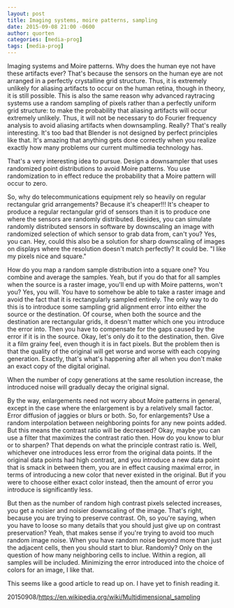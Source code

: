```yaml
---
layout: post
title: Imaging systems, moire patterns, sampling
date: 2015-09-08 21:00 -0600
author: quorten
categories: [media-prog]
tags: [media-prog]
---
```


Imaging systems and Moire patterns.  Why does the human eye not have
these artifacts ever?  That's because the sensors on the human eye are
not arranged in a perfectly crystalline grid structure.  Thus, it is
extremely unlikely for aliasing artifacts to occur on the human
retina, though in theory, it is still possible.  This is also the same
reason why advanced raytracing systems use a random sampling of pixels
rather than a perfectly uniform grid structure: to make the
probability that aliasing artifacts will occur extremely unlikely.
Thus, it will not be necessary to do Fourier frequency analysis to
avoid aliasing artifacts when downsampling.  Really?  That's really
interesting.  It's too bad that Blender is not designed by perfect
principles like that.  It's amazing that anything gets done correctly
when you realize exactly how many problems our current multimedia
technology has.

That's a very interesting idea to pursue.  Design a downsampler that
uses randomized point distributions to avoid Moire patterns.  You use
randomization to in effect reduce the probability that a Moire pattern
will occur to zero.

<!-- more -->

So, why do telecommunications equipment rely so heavily on regular
rectangular grid arrangements?  Because it's cheaper!!!  It's cheaper
to produce a regular rectangular grid of sensors than it is to produce
one where the sensors are randomly distributed.  Besides, you can
simulate randomly distributed sensors in software by downscaling an
image with randomized selection of which sensor to grab data from,
can't you?  Yes, you can.  Hey, could this also be a solution for
sharp downscaling of images on displays where the resolution doesn't
match perfectly?  It could be.  "I like my pixels nice and square."

How do you map a random sample distribution into a square one?  You
combine and average the samples.  Yeah, but if you do that for all
samples when the source is a raster image, you'll end up with Moire
patterns, won't you?  Yes, you will.  You have to somehow be able to
take a raster image and avoid the fact that it is rectangularly
sampled entirely.  The only way to do this is to introduce some
sampling grid alignment error into either the source or the
destination.  Of course, when both the source and the destination are
rectangular grids, it doesn't matter which one you introduce the error
into.  Then you have to compensate for the gaps caused by the error if
it is in the source.  Okay, let's only do it to the destination, then.
Give it a film grainy feel, even though it is in fact pixels.  But the
problem then is that the quality of the original will get worse and
worse with each copying generation.  Exactly, that's what's happening
after all when you don't make an exact copy of the digital original.

When the number of copy generations at the same resolution increase,
the introduced noise will gradually decay the original signal.

By the way, enlargements need not worry about Moire patterns in
general, except in the case where the enlargement is by a relatively
small factor.  Error diffusion of jaggies or blurs or both.  So, for
enlargements?  Use a random interpolation between neighboring points
for any new points added.  But this means the contrast ratio will be
decreased?  Okay, maybe you can use a filter that maximizes the
contrast ratio then.  How do you know to blur or to sharpen?  That
depends on what the principle contrast ratio is.  Well, whichever one
introduces less error from the original data points.  If the original
data points had high contrast, and you introduce a new data point that
is smack in between them, you are in effect causing maximal error, in
terms of introducing a new color that never existed in the original.
But if you were to choose either exact color instead, then the amount
of error you introduce is significantly less.

But then as the number of random high contrast pixels selected
increases, you get a noisier and noisier downscaling of the image.
That's right, because you are trying to preserve contrast.  Oh, so
you're saying, when you have to loose so many details that you should
just give up on contrast preservation?  Yeah, that makes sense if
you're trying to avoid too much random image noise.  When you have
random noise beyond more than just the adjacent cells, then you should
start to blur.  Randomly?  Only on the question of how many
neighboring cells to inclue.  Within a region, all samples will be
included.  Minimizing the error introduced into the choice of colors
for an image, I like that.

This seems like a good article to read up on.  I have yet to finish
reading it.

20150908/https://en.wikipedia.org/wiki/Multidimensional_sampling
